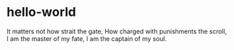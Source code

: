 # hello-world

It matters not how strait the gate,
      How charged with punishments the scroll,
I am the master of my fate,
      I am the captain of my soul.
